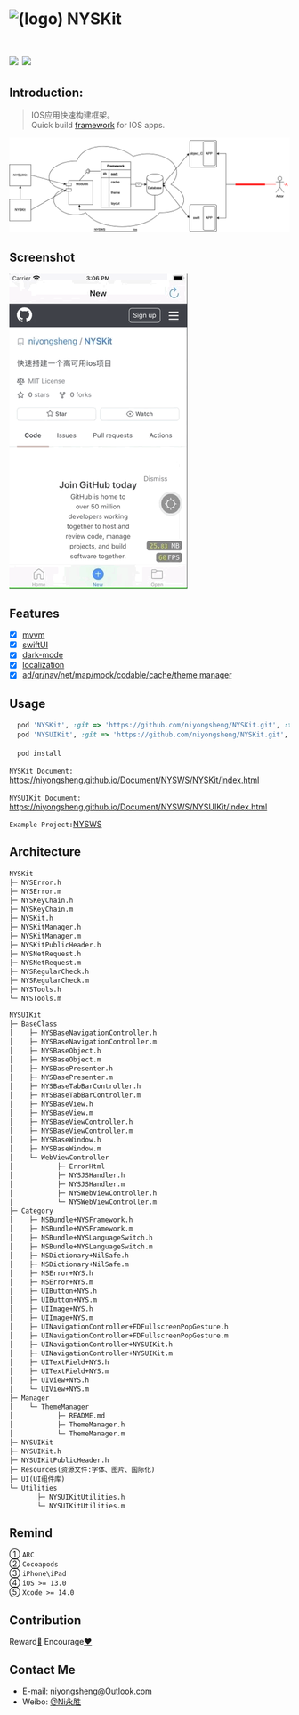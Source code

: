 
![(logo)](https://github.com/niyongsheng/NYSKit/blob/master/logo.png?raw=true)
NYSKit
===
[![](https://img.shields.io/badge/platform-iOS-orange.svg)](https://developer.apple.com/ios/)
[![](https://img.shields.io/badge/license-MIT-blue.svg)](https://github.com/niyongsheng/BaseClass_MVP_IOS/blob/master/LICENSE)
===

## Introduction:
> IOS应用快速构建框架。<br>
> Quick build [framework](#architecture) for IOS apps.
<img src="./Images/nysws.drawio.png">

## Screenshot
![image](https://github.com/niyongsheng/niyongsheng.github.io/blob/master/Document/base_ios_demo.gif)

## Features
- [x] [mvvm](https://en.wikipedia.org/wiki/Model–view–viewmodel)
- [x] [swiftUI](https://developer.apple.com/tutorials/sample-apps/)
- [x] [dark-mode](https://developer.apple.com/design/human-interface-guidelines/dark-mode/)
- [x] [localization](https://developer.apple.com/localization/)
- [x] [ad/qr/nav/net/map/mock/codable/cache/theme manager](https://github.com/niyongsheng/NYSWS/blob/main/NYSWS/NYSAppSwift/NYSAppSwift/README.md)

## Usage
```ruby
  pod 'NYSKit', :git => 'https://github.com/niyongsheng/NYSKit.git', :tag => '0.0.1'
  pod 'NYSUIKit', :git => 'https://github.com/niyongsheng/NYSKit.git', :tag => '0.0.1'

  pod install
```
`NYSKit Document:` https://niyongsheng.github.io/Document/NYSWS/NYSKit/index.html

`NYSUIKit Document:` https://niyongsheng.github.io/Document/NYSWS/NYSUIKit/index.html

`Example Project:`[NYSWS](https://github.com/niyongsheng/NYSWS)

## Architecture
```text
NYSKit
├─ NYSError.h
├─ NYSError.m
├─ NYSKeyChain.h
├─ NYSKeyChain.m
├─ NYSKit.h
├─ NYSKitManager.h
├─ NYSKitManager.m
├─ NYSKitPublicHeader.h
├─ NYSNetRequest.h
├─ NYSNetRequest.m
├─ NYSRegularCheck.h
├─ NYSRegularCheck.m
├─ NYSTools.h
└─ NYSTools.m
```
```text
NYSUIKit
├─ BaseClass
│    ├─ NYSBaseNavigationController.h
│    ├─ NYSBaseNavigationController.m
│    ├─ NYSBaseObject.h
│    ├─ NYSBaseObject.m
│    ├─ NYSBasePresenter.h
│    ├─ NYSBasePresenter.m
│    ├─ NYSBaseTabBarController.h
│    ├─ NYSBaseTabBarController.m
│    ├─ NYSBaseView.h
│    ├─ NYSBaseView.m
│    ├─ NYSBaseViewController.h
│    ├─ NYSBaseViewController.m
│    ├─ NYSBaseWindow.h
│    ├─ NYSBaseWindow.m
│    └─ WebViewController
│           ├─ ErrorHtml
│           ├─ NYSJSHandler.h
│           ├─ NYSJSHandler.m
│           ├─ NYSWebViewController.h
│           └─ NYSWebViewController.m
├─ Category
│    ├─ NSBundle+NYSFramework.h
│    ├─ NSBundle+NYSFramework.m
│    ├─ NSBundle+NYSLanguageSwitch.h
│    ├─ NSBundle+NYSLanguageSwitch.m
│    ├─ NSDictionary+NilSafe.h
│    ├─ NSDictionary+NilSafe.m
│    ├─ NSError+NYS.h
│    ├─ NSError+NYS.m
│    ├─ UIButton+NYS.h
│    ├─ UIButton+NYS.m
│    ├─ UIImage+NYS.h
│    ├─ UIImage+NYS.m
│    ├─ UINavigationController+FDFullscreenPopGesture.h
│    ├─ UINavigationController+FDFullscreenPopGesture.m
│    ├─ UINavigationController+NYSUIKit.h
│    ├─ UINavigationController+NYSUIKit.m
│    ├─ UITextField+NYS.h
│    ├─ UITextField+NYS.m
│    ├─ UIView+NYS.h
│    └─ UIView+NYS.m
├─ Manager
│    └─ ThemeManager
│           ├─ README.md
│           ├─ ThemeManager.h
│           └─ ThemeManager.m
├─ NYSUIKit
├─ NYSUIKit.h
├─ NYSUIKitPublicHeader.h
├─ Resources(资源文件:字体、图片、国际化)
├─ UI(UI组件库)
└─ Utilities
       ├─ NYSUIKitUtilities.h
       └─ NYSUIKitUtilities.m
```

## Remind
① `ARC`<br>
② `Cocoapods`<br>
③ `iPhone\iPad`<br>
④ `iOS >= 13.0`<br>
⑤ `Xcode >= 14.0`<br>

## Contribution
Reward[:lollipop:](https://github.com/niyongsheng/niyongsheng.github.io/blob/master/Beg/README.md)  Encourage[:heart:](https://github.com/niyongsheng/NYSKit/stargazers)

## Contact Me
* E-mail: niyongsheng@Outlook.com
* Weibo: [@Ni永胜](https://weibo.com/u/7317805089)
